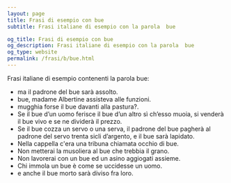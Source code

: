 ```yaml
---
layout: page
title: Frasi di esempio con bue 
subtitle: Frasi italiane di esempio con la parola  bue

og_title: Frasi di esempio con bue 
og_description: Frasi italiane di esempio con la parola  bue
og_type: website
permalink: /frasi/b/bue.html
---
```


Frasi italiane di esempio contenenti la parola bue:


- ma il padrone del bue sarà assolto.
- bue, madame Albertine assisteva alle funzioni.
- mugghia forse il bue davanti alla pastura?.
- Se il bue d’un uomo ferisce il bue d’un altro sì ch’esso muoia, si venderà il bue vivo e se ne dividerà il prezzo.
- Se il bue cozza un servo o una serva, il padrone del bue pagherà al padrone del servo trenta sicli d’argento, e il bue sarà lapidato.
- Nella cappella c'era una tribuna chiamata occhio di bue.
- Non metterai la musoliera al bue che trebbia il grano.
- Non lavorerai con un bue ed un asino aggiogati assieme.
- Chi immola un bue è come se uccidesse un uomo.
- e anche il bue morto sarà diviso fra loro.
